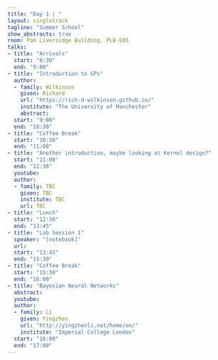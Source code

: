 ```yaml
---
title: "Day 1 | "
layout: singletrack
tagline: "Summer School"
show_abstracts: true
room: Pam Liversidge Building, PLB-E05
talks:
- title: "Arrivals"
  start: "8:30"
  end: "9:00"
- title: "Introduction to GPs"
  author:
  - family: Wilkinson
    given: Richard
    url: "https://rich-d-wilkinson.github.io/"
    institute: "The University of Manchester"   
    abstract:
  start: "9:00"
  end: "10:30"
- title: "Coffee Break"
  start: "10:30"
  end: "11:00"
- title: "Another introduction, maybe looking at Kernel design?"
  start: "11:00"
  end: "12:30"
  youtube: 
  author:
  - family: TBC
    given: TBC
    institute: TBC
    url: TBC
- title: "Lunch"
  start: "12:30"
  end: "13:45"
- title: "Lab Session 1"
  speaker: "[notebook]"
  url:
  start: "13:45"
  end: "15:30"
- title: "Coffee Break"
  start: "15:30"
  end: "16:00"
- title: "Bayesian Neural Networks"
  abstract:
  youtube: 
  author:
  - family: Li
    given: Yingzhen
    url: "http://yingzhenli.net/home/en/"
    institute: "Imperial College London"
  start: "16:00"
  end: "17:00"
---
```

